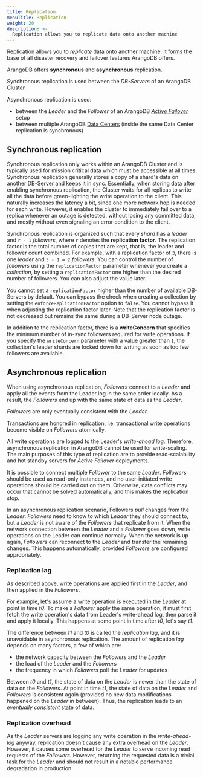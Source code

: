 ```yaml
---
title: Replication
menuTitle: Replication
weight: 20
description: >-
  Replication allows you to replicate data onto another machine
---
```

Replication allows you to *replicate* data onto another machine. It
forms the base of all disaster recovery and failover features ArangoDB
offers. 

ArangoDB offers **synchronous** and **asynchronous** replication.

Synchronous replication is used between the _DB-Servers_ of an ArangoDB
Cluster.

Asynchronous replication is used:

- between the _Leader_ and the _Follower_ of an ArangoDB
  [_Active Failover_](../deployment/active-failover/_index.md) setup
- between multiple ArangoDB [Data Centers](../arangosync/deployment/_index.md)
  (inside the same Data Center replication is synchronous)

## Synchronous replication

Synchronous replication only works within an ArangoDB Cluster and is typically
used for mission critical data which must be accessible at all
times. Synchronous replication generally stores a copy of a shard's
data on another DB-Server and keeps it in sync. Essentially, when storing
data after enabling synchronous replication, the Cluster waits for
all replicas to write all the data before green-lighting the write
operation to the client. This naturally increases the latency a
bit, since one more network hop is needed for each write. However, it
enables the cluster to immediately fail over to a replica whenever
an outage is detected, without losing any committed data, and
mostly without even signaling an error condition to the client. 

Synchronous replication is organized such that every _shard_ has a
_leader_ and `r - 1` _followers_, where `r` denotes the **replication factor**.
The replication factor is the total number of copies that are kept, that is, the
leader and follower count combined. For example, with a replication factor of
`3`, there is one _leader_ and `3 - 1 = 2` _followers_. You can control the
number of _followers_ using the `replicationFactor` parameter whenever you
create a _collection_, by setting a `replicationFactor` one higher than the
desired number of followers. You can also adjust the value later.

You cannot set a `replicationFactor` higher than the number of available
DB-Servers by default. You can bypass the check when creating a collection by
setting the `enforceReplicationFactor` option to `false`. You cannot bypass it
when adjusting the replication factor later. Note that the replication factor
is not decreased but remains the same during a DB-Server node outage.

In addition to the replication factor, there is a **writeConcern** that
specifies the minimum number of in-sync followers required for write operations.
If you specify the `writeConcern` parameter with a value greater than `1`, the
collection's leader shards are locked down for writing as soon as too few
followers are available.

## Asynchronous replication

When using asynchronous replication, _Followers_ connect to a _Leader_ and apply
all the events from the Leader log in the same order locally. As a result, the
_Followers_ end up with the same state of data as the _Leader_.

_Followers_ are only eventually consistent with the _Leader_.

Transactions are honored in replication, i.e. transactional write operations 
become visible on _Followers_ atomically.

All write operations are logged to the Leader's _write-ahead log_. Therefore,
asynchronous replication in ArangoDB cannot be used for write-scaling. The main
purposes of this type of replication are to provide read-scalability and
hot standby servers for _Active Failover_ deployments.

It is possible to connect multiple _Follower_ to the same _Leader_. _Followers_
should be used as read-only instances, and no user-initiated write operations 
should be carried out on them. Otherwise, data conflicts may occur that cannot
be solved automatically, and this makes the replication stop.

In an asynchronous replication scenario, Followers _pull_ changes
from the _Leader_. _Followers_ need to know to which _Leader_ they should 
connect to, but a _Leader_ is not aware of the _Followers_ that replicate from it. 
When the network connection between the _Leader_ and a _Follower_ goes down, write 
operations on the Leader can continue normally. When the network is up again, _Followers_ 
can reconnect to the _Leader_ and transfer the remaining changes. This 
happens automatically, provided _Followers_ are configured appropriately.

### Replication lag

As described above, write operations are applied first in the _Leader_, and then applied 
in the _Followers_. 

For example, let's assume a write operation is executed in the _Leader_ 
at point in time _t0_. To make a _Follower_ apply the same operation, it must first 
fetch the write operation's data from Leader's write-ahead log, then parse it and 
apply it locally. This happens at some point in time after _t0_, let's say _t1_. 

The difference between _t1_ and _t0_ is called the _replication lag_, and it is unavoidable 
in asynchronous replication. The amount of replication _lag_ depends on many factors, a 
few of which are:

- the network capacity between the _Followers_ and the _Leader_
- the load of the _Leader_ and the _Followers_
- the frequency in which _Followers_ poll the _Leader_ for updates

Between _t0_ and _t1_, the state of data on the _Leader_ is newer than the state of data
on the _Followers_. At point in time _t1_, the state of data on the _Leader_ and _Followers_
is consistent again (provided no new data modifications happened on the _Leader_ in
between). Thus, the replication leads to an _eventually consistent_ state of data.

### Replication overhead

As the _Leader_ servers are logging any write operation in the _write-ahead-log_
anyway, replication doesn't cause any extra overhead on the _Leader_. However, it
causes some overhead for the _Leader_ to serve incoming read
requests of the _Followers_. However, returning the requested data is a trivial
task for the _Leader_ and should not result in a notable performance
degradation in production.
